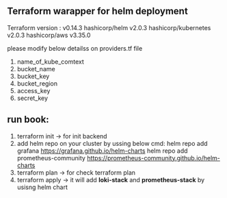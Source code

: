 ##  Terraform warapper for helm deployment

Terraform  version : v0.14.3
hashicorp/helm v2.0.3
hashicorp/kubernetes v2.0.3
hashicorp/aws v3.35.0

please modify below detailss on providers.tf file
1. name_of_kube_comtext 
2. bucket_name
3. bucket_key
4. bucket_region
5. access_key
6. secret_key


## run book:

1. terraform init -> for init backend
2. add helm repo on your cluster by ussing below cmd:
    helm repo add grafana https://grafana.github.io/helm-charts
    helm repo add prometheus-community https://prometheus-community.github.io/helm-charts
3. terraform plan -> for check terraform plan
4. terraform apply  -> it will add **loki-stack** and **prometheus-stack** by  usisng helm chart 


